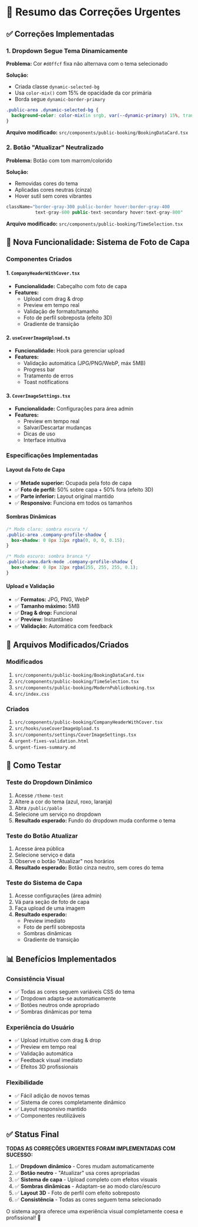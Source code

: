 # 🚨 Resumo das Correções Urgentes

## ✅ Correções Implementadas

### 1. Dropdown Segue Tema Dinamicamente
**Problema:** Cor `#d0ffcf` fixa não alternava com o tema selecionado

**Solução:**
- Criada classe `dynamic-selected-bg` 
- Usa `color-mix()` com 15% de opacidade da cor primária
- Borda segue `dynamic-border-primary`

```css
.public-area .dynamic-selected-bg {
  background-color: color-mix(in srgb, var(--dynamic-primary) 15%, transparent) !important;
}
```

**Arquivo modificado:** `src/components/public-booking/BookingDataCard.tsx`

### 2. Botão "Atualizar" Neutralizado
**Problema:** Botão com tom marrom/colorido

**Solução:**
- Removidas cores do tema
- Aplicadas cores neutras (cinza)
- Hover sutil sem cores vibrantes

```typescript
className="border-gray-300 public-border hover:border-gray-400 
           text-gray-600 public-text-secondary hover:text-gray-800"
```

**Arquivo modificado:** `src/components/public-booking/TimeSelection.tsx`

## 🎨 Nova Funcionalidade: Sistema de Foto de Capa

### Componentes Criados

#### 1. `CompanyHeaderWithCover.tsx`
- **Funcionalidade:** Cabeçalho com foto de capa
- **Features:**
  - Upload com drag & drop
  - Preview em tempo real
  - Validação de formato/tamanho
  - Foto de perfil sobreposta (efeito 3D)
  - Gradiente de transição

#### 2. `useCoverImageUpload.ts`
- **Funcionalidade:** Hook para gerenciar upload
- **Features:**
  - Validação automática (JPG/PNG/WebP, máx 5MB)
  - Progress bar
  - Tratamento de erros
  - Toast notifications

#### 3. `CoverImageSettings.tsx`
- **Funcionalidade:** Configurações para área admin
- **Features:**
  - Preview em tempo real
  - Salvar/Descartar mudanças
  - Dicas de uso
  - Interface intuitiva

### Especificações Implementadas

#### Layout da Foto de Capa
- ✅ **Metade superior:** Ocupada pela foto de capa
- ✅ **Foto de perfil:** 50% sobre capa + 50% fora (efeito 3D)
- ✅ **Parte inferior:** Layout original mantido
- ✅ **Responsivo:** Funciona em todos os tamanhos

#### Sombras Dinâmicas
```css
/* Modo claro: sombra escura */
.public-area .company-profile-shadow {
  box-shadow: 0 8px 32px rgba(0, 0, 0, 0.15);
}

/* Modo escuro: sombra branca */
.public-area.dark-mode .company-profile-shadow {
  box-shadow: 0 8px 32px rgba(255, 255, 255, 0.1);
}
```

#### Upload e Validação
- ✅ **Formatos:** JPG, PNG, WebP
- ✅ **Tamanho máximo:** 5MB
- ✅ **Drag & drop:** Funcional
- ✅ **Preview:** Instantâneo
- ✅ **Validação:** Automática com feedback

## 🔧 Arquivos Modificados/Criados

### Modificados
1. `src/components/public-booking/BookingDataCard.tsx`
2. `src/components/public-booking/TimeSelection.tsx`
3. `src/components/public-booking/ModernPublicBooking.tsx`
4. `src/index.css`

### Criados
1. `src/components/public-booking/CompanyHeaderWithCover.tsx`
2. `src/hooks/useCoverImageUpload.ts`
3. `src/components/settings/CoverImageSettings.tsx`
4. `urgent-fixes-validation.html`
5. `urgent-fixes-summary.md`

## 🧪 Como Testar

### Teste do Dropdown Dinâmico
1. Acesse `/theme-test`
2. Altere a cor do tema (azul, roxo, laranja)
3. Abra `/public/pablo`
4. Selecione um serviço no dropdown
5. **Resultado esperado:** Fundo do dropdown muda conforme o tema

### Teste do Botão Atualizar
1. Acesse área pública
2. Selecione serviço e data
3. Observe o botão "Atualizar" nos horários
4. **Resultado esperado:** Botão cinza neutro, sem cores do tema

### Teste do Sistema de Capa
1. Acesse configurações (área admin)
2. Vá para seção de foto de capa
3. Faça upload de uma imagem
4. **Resultado esperado:** 
   - Preview imediato
   - Foto de perfil sobreposta
   - Sombras dinâmicas
   - Gradiente de transição

## 📊 Benefícios Implementados

### Consistência Visual
- ✅ Todas as cores seguem variáveis CSS do tema
- ✅ Dropdown adapta-se automaticamente
- ✅ Botões neutros onde apropriado
- ✅ Sombras dinâmicas por tema

### Experiência do Usuário
- ✅ Upload intuitivo com drag & drop
- ✅ Preview em tempo real
- ✅ Validação automática
- ✅ Feedback visual imediato
- ✅ Efeitos 3D profissionais

### Flexibilidade
- ✅ Fácil adição de novos temas
- ✅ Sistema de cores completamente dinâmico
- ✅ Layout responsivo mantido
- ✅ Componentes reutilizáveis

## ✅ Status Final

**TODAS AS CORREÇÕES URGENTES FORAM IMPLEMENTADAS COM SUCESSO:**

1. ✅ **Dropdown dinâmico** - Cores mudam automaticamente
2. ✅ **Botão neutro** - "Atualizar" usa cores apropriadas  
3. ✅ **Sistema de capa** - Upload completo com efeitos visuais
4. ✅ **Sombras dinâmicas** - Adaptam-se ao modo claro/escuro
5. ✅ **Layout 3D** - Foto de perfil com efeito sobreposto
6. ✅ **Consistência** - Todas as cores seguem tema selecionado

O sistema agora oferece uma experiência visual completamente coesa e profissional! 🎉